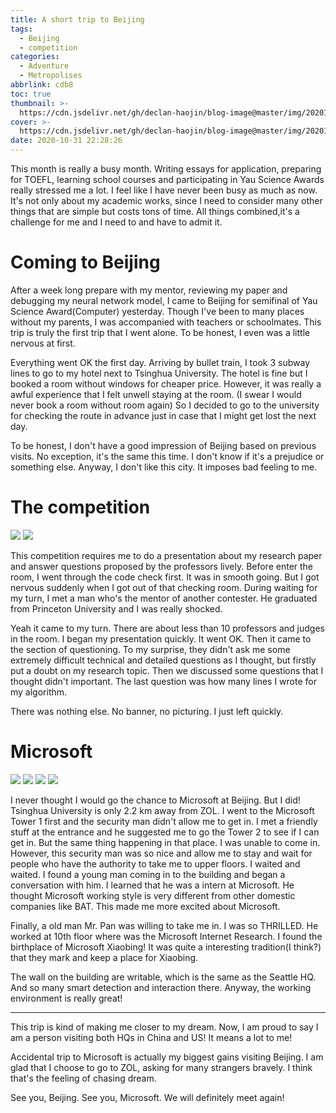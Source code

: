 ```yaml
---
title: A short trip to Beijing
tags:
  - Beijing
  - competition
categories:
  - Adventure
  - Metropolises
abbrlink: cdb8
toc: true
thumbnail: >-
  https://cdn.jsdelivr.net/gh/declan-haojin/blog-image@master/img/20201101161335.png
cover: >-
  https://cdn.jsdelivr.net/gh/declan-haojin/blog-image@master/img/20201101161335.png
date: 2020-10-31 22:28:26
---
```

This month is really a busy month. Writing essays for application, preparing for TOEFL, learning school courses and participating in Yau Science Awards really stressed me a lot. I feel like I have never been busy as much as now. It's not only about my academic works, since I need to consider many other things that are simple but costs tons of time. All things combined,it's a challenge for me and I need to and have to admit it.

# Coming to Beijing

After a week long prepare with my mentor, reviewing my paper and debugging my neural network model, I came to Beijing for semifinal of Yau Science Award(Computer) yesterday. Though I've been to many places without my parents, I was accompanied with teachers or schoolmates. This trip is truly the first trip that I went alone. To be honest, I even was a little nervous at first. 

Everything went OK the first day. Arriving by bullet train, I took 3 subway lines to go to my hotel next to Tsinghua University. The hotel is fine but I booked a room without windows for cheaper price. However, it was really a awful experience that I felt unwell staying at the room. (I swear I would never book a room without room again) So I decided to go to the university for checking the route in advance just in case that I might get lost the next day. 

To be honest, I don't have a good impression of Beijing based on previous visits. No exception, it's the same this time. I don't know if it's a prejudice or something else. Anyway, I don't like this city. It imposes bad feeling to me. 

<!--more-->

# The competition

<div class="justified-gallery">

![](https://cdn.jsdelivr.net/gh/declan-haojin/blog-image@master/img/20201102083136.png)
![](https://cdn.jsdelivr.net/gh/declan-haojin/blog-image@master/img/20201102082856.png)



</div>

This competition requires me to do a presentation about my research paper and answer questions proposed by the professors lively. Before enter the room, I went through the code check first. It was in smooth going. But I got nervous suddenly when I got out of that checking room. During waiting for my turn, I met a man who's the mentor of another contester. He graduated from Princeton University and I was really shocked. 

Yeah it came to my turn. There are about less than 10 professors and judges in the room. I began my presentation quickly. It went OK. Then it came to the section of questioning. To my surprise, they didn't ask me some extremely difficult technical and detailed questions as I thought, but firstly put a doubt on my research topic. Then we discussed some questions that I thought didn't important. The last question was how many lines I wrote for my algorithm.

There was nothing else. No banner, no picturing. I just left quickly.

# Microsoft 

<div class="justified-gallery">

![](https://cdn.jsdelivr.net/gh/declan-haojin/blog-image@master/img/20201102082024.jpg)
![](https://cdn.jsdelivr.net/gh/declan-haojin/blog-image@master/img/20201102082359.jpg)
![](https://cdn.jsdelivr.net/gh/declan-haojin/blog-image@master/img/20201102082431.jpg)
![](https://cdn.jsdelivr.net/gh/declan-haojin/blog-image@master/img/20201102082542.jpg)


</div>

I never thought I would go the chance to Microsoft at Beijing. But I did! Tsinghua University is only 2.2 km away from ZOL. I went to the Microsoft Tower 1 first and the security man didn't allow me to get in. I met a friendly stuff at the entrance and he suggested me to go the Tower 2 to see if I can get in. But the same thing happening in that place. I was unable to come in. However, this security man was so nice and allow me to stay and wait for people who have the authority to take me to upper floors. I waited and waited. I found a young man coming in to the building and began a conversation with him. I learned that he was a intern at Microsoft. He thought Microsoft working style is very different from other domestic companies like BAT. This made me more excited about Microsoft. 

Finally, a old man Mr. Pan was willing to take me in. I was so THRILLED. He worked at 10th floor where was the Microsoft Internet Research. I found the birthplace of Microsoft Xiaobing! It was quite a interesting tradition(I think?) that they mark and keep a place for Xiaobing. 

The wall on the building are writable, which is the same as the Seattle HQ. And so many smart detection and interaction there. Anyway, the working environment is really great!

---

This trip is kind of making me closer to my dream. Now, I am proud to say I am a person visiting both HQs in China and US! It means a lot to me!

Accidental trip to Microsoft is actually my biggest gains visiting Beijing. I am glad that I choose to go to ZOL, asking for many strangers bravely. I think that's the feeling of chasing dream.

See you, Beijing. See you, Microsoft. We will definitely meet again!

